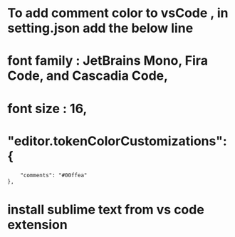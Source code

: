 # To add comment color to vsCode , in setting.json add the below line

# font family : JetBrains Mono, Fira Code, and Cascadia Code,
# font size : 16,
# "editor.tokenColorCustomizations": {
        "comments": "#00ffea"
    },

# install sublime text from vs code extension
